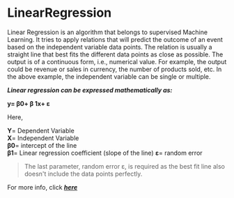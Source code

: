 # LinearRegression

Linear Regression is an algorithm that belongs to supervised Machine Learning. It tries to apply relations that will predict the outcome of an event based on the independent variable data points. The relation is usually a straight line that best fits the different data points as close as possible. The output is of a continuous form, i.e., numerical value. For example, the output could be revenue or sales in currency, the number of products sold, etc. In the above example, the independent variable can be single or multiple. 

***Linear regression can be expressed mathematically as:*** 

**y= β0+ β 1x+ ε** 

Here, 

**Y**= Dependent Variable  
**X**= Independent Variable  
**β0**= intercept of the line  
**β1**= Linear regression coefficient (slope of the line) 
**ε**= random error 
>The last parameter, random error ε, is required as the best fit line also doesn't include the data points perfectly. 

For more info, click ***[here](https://www.geeksforgeeks.org/ml-linear-regression/)***
